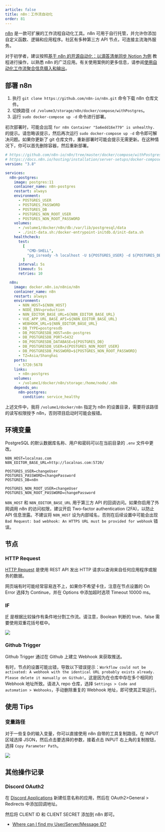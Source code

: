 ```yaml
---
article: false
title: n8n：工作流自动化
order: 81
---
```


[n8n](https://github.com/n8n-io/n8n) 是一款可扩展的工作流程自动化工具。n8n 可用于自行托管，并允许你添加自定义函数、逻辑和应用程序。社区有多种第三方 API 节点，可连接主流海外服务。

对于初学者，建议按照[基于 n8n 的开源自动化：以滴答清单同步 Notion 为例](https://sspai.com/prime/story/automation-n8n) 教程进行操作，以熟悉 n8n 的广泛应用。有关使用案例的更多信息，请参阅[使用自动化工作流聚合信息摄入和输出](https://reorx.com/blog/sharing-my-footprints-automation/)。

## 部署 n8n

1. 执行 `git clone https://github.com/n8n-io/n8n.git` 命令下载 n8n 仓库文件。
2. 切换路径 `cd /volume3/storage/n8n/docker/compose/withPostgres`。
3. 运行 `sudo docker-compose up -d` 命令进行部署。

初次部署时，可能会出现 `for n8n Container "5a6edd16e779" is unhealthy.` 的提示。请忽略该提示，然后再次运行 `sudo docker-compose up -d` 命令即可解决问题。如果你更新了 git 仓库文件，重新部署时可能会提示无需更新。在这种情况下，你可以首先删除容器，然后重新部署。

```yml
# https://github.com/n8n-io/n8n/tree/master/docker/compose/withPostgres
# https://docs.n8n.io/hosting/installation/server-setups/docker-compose/#5-create-docker-compose-file
version: "3.8"

services:
  n8n-postgres:
    image: postgres:11
    container_name: n8n-postgres
    restart: always
    environment:
      - POSTGRES_USER
      - POSTGRES_PASSWORD
      - POSTGRES_DB
      - POSTGRES_NON_ROOT_USER
      - POSTGRES_NON_ROOT_PASSWORD
    volumes:
      - /volume1/docker/n8n/db:/var/lib/postgresql/data
      - ./init-data.sh:/docker-entrypoint-initdb.d/init-data.sh
    healthcheck:
      test:
        [
          "CMD-SHELL",
          "pg_isready -h localhost -U ${POSTGRES_USER} -d ${POSTGRES_DB}",
        ]
      interval: 5s
      timeout: 5s
      retries: 10

  n8n:
    image: docker.n8n.io/n8nio/n8n
    container_name: n8n
    restart: always
    environment:
      - N8N_HOST=${N8N_HOST}
      - NODE_ENV=production
      - N8N_EDITOR_BASE_URL=${N8N_EDITOR_BASE_URL}
      - VUE_APP_URL_BASE_API=${N8N_EDITOR_BASE_URL}
      - WEBHOOK_URL=${N8N_EDITOR_BASE_URL}
      - DB_TYPE=postgresdb
      - DB_POSTGRESDB_HOST=n8n-postgres
      - DB_POSTGRESDB_PORT=5432
      - DB_POSTGRESDB_DATABASE=${POSTGRES_DB}
      - DB_POSTGRESDB_USER=${POSTGRES_NON_ROOT_USER}
      - DB_POSTGRESDB_PASSWORD=${POSTGRES_NON_ROOT_PASSWORD}
      - TZ=Asia/Shanghai
    ports:
      - 5720:5678
    links:
      - n8n-postgres
    volumes:
      - /volume1/docker/n8n/storage:/home/node/.n8n
    depends_on:
      n8n-postgres:
        condition: service_healthy
```

上述文件中，我将 `/volume1/docker/n8n` 指定为 n8n 的设置目录，需要将该路径的读写权限授予 n8n，否则项目启动时可能会报错。

## 环境变量

PostgreSQL 的默认数据库名称、用户和密码可以在当前目录的 `.env` 文件中更改。

```env
N8N_HOST=localnas.com
N8N_EDITOR_BASE_URL=http://localnas.com:5720/

POSTGRES_USER=changeUser
POSTGRES_PASSWORD=changePassword
POSTGRES_DB=n8n

POSTGRES_NON_ROOT_USER=changeUser
POSTGRES_NON_ROOT_PASSWORD=changePassword
```

`N8N_HOST` 和 `N8N_EDITOR_BASE_URL` 用于第三方 API 的回调访问。如果你启用了外网调用 n8n 的访问权限，建议开启 Two-factor authentication (2FA)，以防止 API 信息泄露。不建议将 `N8N_HOST` 设为内部域名，否则在后续设置中可能会出现 `Bad Request: bad webhook: An HTTPS URL must be provided for webhook` 错误。

## 节点

### HTTP Request

[HTTP Request](https://docs.n8n.io/integrations/builtin/core-nodes/n8n-nodes-base.httprequest/) 是使用 REST API 发出 HTTP 请求以查询来自任何应用程序或服务的数据。

网页端有时可能经常容易连不上，如果你不希望卡住，注意在节点设置的 On Error 选择为 Continue，并在 Options 中添加超时选项 Timeout 10000 ms。

### IF

[IF](https://docs.n8n.io/integrations/builtin/core-nodes/n8n-nodes-base.if/) 是根据比较操作有条件地分割工作流。请注意，Boolean 判断的 true、false 需要使用双重花括号框中。

![](https://img.newzone.top/2023-12-12-22-43-08.png?imageMogr2/format/webp?imageMogr2/format/webp/thumbnail/400x)

### Github Trigger

Github Trigger 通过在 Github 上建立 Webhook 来获取推送。

有时，节点的设置可能出错，导致以下错误提示：`Workflow could not be activated: A webhook with the identical URL probably exists already. Please delete it manually on Github!`。这是因为在仓库中存在多个相同的 Webhook 地址所致。请进入 repo 仓库，选择 `Settings > Code and automation > Webhooks`，手动删除重复的 Webhook 地址，即可使其正常运行。

## 使用 Tips

### 变量路径

对于一些复杂的输入变量，你可以直接使用 n8n 自带的工具复制路径。在 INPUT 区域选择 JSON，然后点击要选择的参数，接着点击 INPUT 右上角的复制按钮，选择 `Copy Parameter Path`。

![](https://img.newzone.top/2023-12-14-12-37-36.png?imageMogr2/format/webp)

## 其他操作记录

### Discord OAuth2

在 [Discord Applications](https://discord.com/developers/applications) 新建任意名称的应用，然后在 OAuth2>General > Redirects 中添加回调地址。

然后将 CLIENT ID 和 CLIENT SECRET 添加到 n8n 即可。

- [Where can I find my User/Server/Message ID?](https://support.discord.com/hc/en-us/articles/206346498-Where-can-I-find-my-User-Server-Message-ID-)
